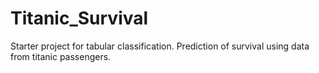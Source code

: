 # Titanic_Survival
Starter project for tabular classification. Prediction of survival using data from titanic passengers.
